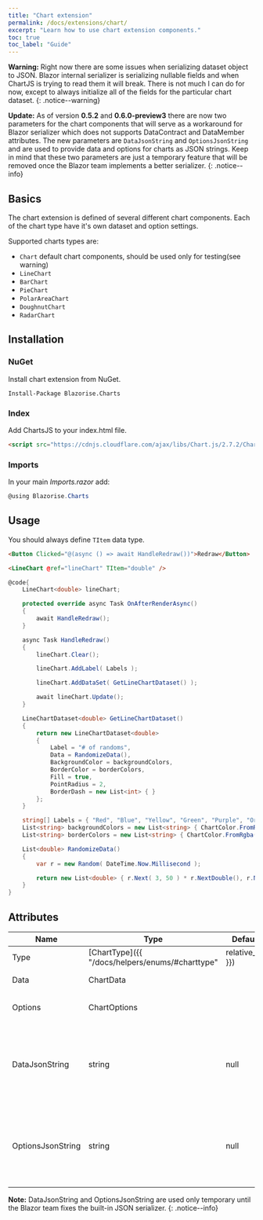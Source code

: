 ```yaml
---
title: "Chart extension"
permalink: /docs/extensions/chart/
excerpt: "Learn how to use chart extension components."
toc: true
toc_label: "Guide"
---
```


**Warning:** Right now there are some issues when serializing dataset object to JSON. Blazor internal serializer is serializing nullable fields and when ChartJS is trying to read them it will break. There is not much I can do for now, except to always initialize all of the fields for the particular chart dataset.
{: .notice--warning}

**Update:** As of version **0.5.2** and **0.6.0-preview3** there are now two parameters for the chart components that will serve as a workaround for Blazor serializer which does not supports DataContract and DataMember attributes. The new parameters are `DataJsonString` and `OptionsJsonString` and are used to provide data and options for charts as JSON strings.
Keep in mind that these two parameters are just a temporary feature that will be removed once the Blazor team implements a better serializer.
{: .notice--info}

## Basics

The chart extension is defined of several different chart components. Each of the chart type have it's own dataset and option settings.

Supported charts types are:

- `Chart` default chart components, should be used only for testing(see warning)
- `LineChart`
- `BarChart`
- `PieChart`
- `PolarAreaChart`
- `DoughnutChart`
- `RadarChart`

## Installation

### NuGet

Install chart extension from NuGet.

```
Install-Package Blazorise.Charts
```

### Index

Add ChartsJS to your index.html file.

```html
<script src="https://cdnjs.cloudflare.com/ajax/libs/Chart.js/2.7.2/Chart.min.js"></script>
```

### Imports

In your main _Imports.razor_ add:

```cs
@using Blazorise.Charts
```

## Usage

You should always define `TItem` data type.

```html
<Button Clicked="@(async () => await HandleRedraw())">Redraw</Button>

<LineChart @ref="lineChart" TItem="double" />
```
```cs
@code{
    LineChart<double> lineChart;

    protected override async Task OnAfterRenderAsync()
    {
        await HandleRedraw();
    }

    async Task HandleRedraw()
    {
        lineChart.Clear();

        lineChart.AddLabel( Labels );

        lineChart.AddDataSet( GetLineChartDataset() );

        await lineChart.Update();
    }

    LineChartDataset<double> GetLineChartDataset()
    {
        return new LineChartDataset<double>
        {
            Label = "# of randoms",
            Data = RandomizeData(),
            BackgroundColor = backgroundColors,
            BorderColor = borderColors,
            Fill = true,
            PointRadius = 2,
            BorderDash = new List<int> { }
        };
    }

    string[] Labels = { "Red", "Blue", "Yellow", "Green", "Purple", "Orange" };
    List<string> backgroundColors = new List<string> { ChartColor.FromRgba( 255, 99, 132, 0.2f ), ChartColor.FromRgba( 54, 162, 235, 0.2f ), ChartColor.FromRgba( 255, 206, 86, 0.2f ), ChartColor.FromRgba( 75, 192, 192, 0.2f ), ChartColor.FromRgba( 153, 102, 255, 0.2f ), ChartColor.FromRgba( 255, 159, 64, 0.2f ) };
    List<string> borderColors = new List<string> { ChartColor.FromRgba( 255, 99, 132, 1f ), ChartColor.FromRgba( 54, 162, 235, 1f ), ChartColor.FromRgba( 255, 206, 86, 1f ), ChartColor.FromRgba( 75, 192, 192, 1f ), ChartColor.FromRgba( 153, 102, 255, 1f ), ChartColor.FromRgba( 255, 159, 64, 1f ) };

    List<double> RandomizeData()
    {
        var r = new Random( DateTime.Now.Millisecond );

        return new List<double> { r.Next( 3, 50 ) * r.NextDouble(), r.Next( 3, 50 ) * r.NextDouble(), r.Next( 3, 50 ) * r.NextDouble(), r.Next( 3, 50 ) * r.NextDouble(), r.Next( 3, 50 ) * r.NextDouble(), r.Next( 3, 50 ) * r.NextDouble() };
    }
}
```

## Attributes

| Name               | Type                                                                       | Default      | Description                                                                           |
|--------------------|----------------------------------------------------------------------------|--------------|---------------------------------------------------------------------------------------|
| Type               | [ChartType]({{ "/docs/helpers/enums/#charttype" | relative_url }})         | `Line`       | Defines the chart type.                                                               |
| Data               | ChartData                                                                  |              | Defines the chart data.                                                               |
| Options            | ChartOptions                                                               |              | Defines the chart options.                                                            |
| DataJsonString     | string                                                                     | null         | Defines the chart data that is serialized as JSON string. **[WILL BE REMOVED]**       |
| OptionsJsonString  | string                                                                     | null         | Defines the chart options that is serialized as JSON string. **[WILL BE REMOVED]**    |

**Note:** DataJsonString and OptionsJsonString are used only temporary until the Blazor team fixes the built-in JSON serializer.
{: .notice--info}